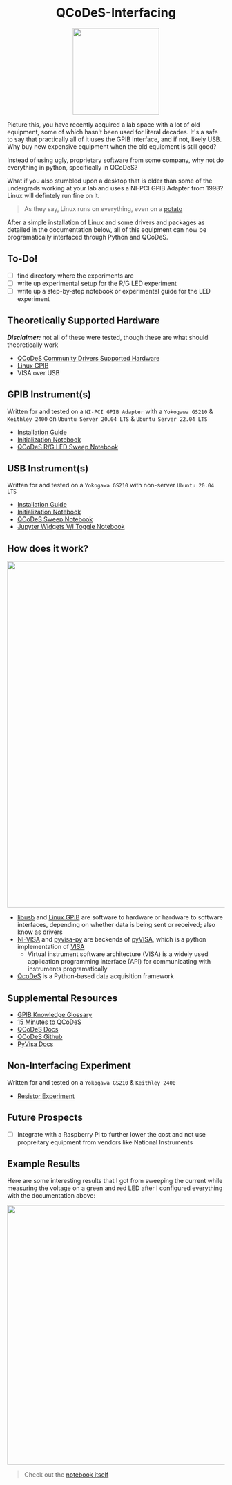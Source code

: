 <h1 align="center">
  QCoDeS-Interfacing
</h1>

<p align="center">
  <img src="https://drive.google.com/uc?id=1SHXTTPtkaeKoRXVlpD6fYRl_g1I6uMQT" width="200" height="200">
</p>


Picture this, you have recently acquired a lab space with a lot of old equipment, some of which hasn't been used for literal decades. It's a safe to say that practically all of it uses the GPIB interface, and if not, likely USB. Why buy new expensive equipment when the old equipment is still good? 

Instead of using ugly, proprietary software from some company, why not do everything in python, specifically in QCoDeS?

What if you also stumbled upon a desktop that is older than some of the undergrads working at your lab and uses a NI-PCI GPIB Adapter from 1998? Linux will defintely run fine on it.
> As they say, Linux runs on everything, even on a [potato](http://www.bbspot.com/News/2008/12/linux-on-a-potato.html?from=rss)

After a simple installation of Linux and some drivers and packages as detailed in the documentation below, all of this equipment can now be programatically interfaced through Python and QCoDeS.

## To-Do!
- [ ] find directory where the experiments are
- [ ] write up experimental setup for the R/G LED experiment
- [ ] write up a step-by-step notebook or experimental guide for the LED experiment

## Theoretically Supported Hardware
***Disclaimer:*** not all of these were tested, though these are what should theoretically work
- [QCoDeS Community Drivers Supported Hardware](https://qcodes.github.io/Qcodes/api/generated/qcodes.instrument_drivers.html)
- [Linux GPIB](https://linux-gpib.sourceforge.io/doc_html/supported-hardware.html)
- VISA over USB

## GPIB Instrument(s)
Written for and tested on a `NI-PCI GPIB Adapter` with a `Yokogawa GS210` & `Keithley 2400` on `Ubuntu Server 20.04 LTS` & `Ubuntu Server 22.04 LTS`
- [Installation Guide](/GPIB/install.md)
- [Initialization Notebook](/GPIB/initialization_GPIB.ipynb)
- [QCoDeS R/G LED Sweep Notebook](/GPIB/leds_sweep.ipynb)

## USB Instrument(s)
Written for and tested on a `Yokogawa GS210` with non-server `Ubuntu 20.04 LTS`
- [Installation Guide](/USB/install.md)
- [Initialization Notebook](/USB/initialization_USB.ipynb)
- [QCoDeS Sweep Notebook](/USB/GS210_sweep.ipynb)
- [Jupyter Widgets V/I Toggle Notebook](/USB/GS210_VI_selector.ipynb)

## How does it work?

<p align="center">
  <img src="https://drive.google.com/uc?id=1kKMcIzQy9GIJGHA6E7hjA5dIxH2-iwZb" width="800">
</p>

- [libusb](https://libusb.info) and [Linux GPIB](https://linux-gpib.sourceforge.io) are software to hardware or hardware to software interfaces, depending on whether data is being sent or received; also know as drivers
- [NI-VISA](https://www.ni.com/en-us/support/documentation/supplemental/06/ni-visa-overview.html) and [pyvisa-py](https://pypi.org/project/PyVISA-py/) are backends of [pyVISA](https://pyvisa.readthedocs.io/en/latest/), which is a python implementation of [VISA](https://en.wikipedia.org/wiki/Virtual_instrument_software_architecture)
  - Virtual instrument software architecture (VISA) is a widely used application programming interface (API) for communicating with instruments programatically
- [QcoDeS](https://qcodes.github.io/Qcodes/) is a Python-based data acquisition framework


## Supplemental Resources
- [GPIB Knowledge Glossary](https://www.contec.com/support/basic-knowledge/daq-control/gpib-communication/)
- [15 Minutes to QCoDeS](https://qcodes.github.io/Qcodes/examples/15_minutes_to_QCoDeS.html)
- [QCoDeS Docs](https://qcodes.github.io/Qcodes/)
- [QCoDeS Github](https://github.com/QCoDeS)
- [PyVisa Docs](https://pyvisa.readthedocs.io/en/latest/)

## Non-Interfacing Experiment
Written for and tested on a `Yokogawa GS210` & `Keithley 2400`
- [Resistor Experiment](/resources/resistor_circuit.md)

## Future Prospects
- [ ] Integrate with a Raspberry Pi to further lower the cost and not use propreitary equipment from vendors like National Instruments

## Example Results
Here are some interesting results that I got from sweeping the current while measuring the voltage on a green and red LED after I configured everything with the documentation above: 

<p align="center">
  <img src="https://drive.google.com/uc?id=1hsfEJz15QvUAflM1gH-wwn7oFN3n36ZS" width="600">
</p>

> Check out the [notebook itself](/GPIB/leds_sweep.ipynb)
